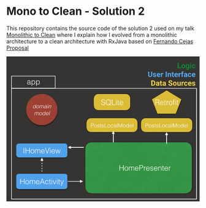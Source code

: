 Mono to Clean - Solution 2
============

This repository contains the source code of the solution 2 used on my talk [Monolithic to Clean][1] where I explain how I evolved from a monolithic
architecture to a clean architecture with RxJava based on [Fernando Cejas Proposal][2] 

![ScreenShot](mono_arch_s2.png)

[1]: https://speakerdeck.com/fmendes6/from-mono-to-clean
[2]: http://fernandocejas.com/2015/07/18/architecting-android-the-evolution/
